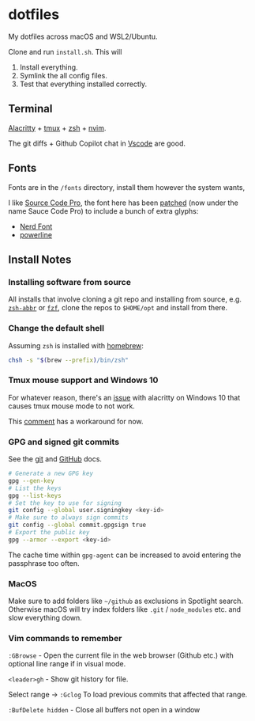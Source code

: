 # dotfiles

My dotfiles across macOS and WSL2/Ubuntu.

Clone and run `install.sh`. This will

1. Install everything.
2. Symlink the all config files.
3. Test that everything installed correctly.

## Terminal

[Alacritty](https://github.com/alacritty/alacritty) +
[tmux](https://github.com/tmux/tmux/wiki) + [zsh](https://www.zsh.org/) +
[nvim](https://neovim.io/).

The git diffs + Github Copilot chat in
[Vscode](https://code.visualstudio.com/docs/setup/setup-overview) are good.

## Fonts

Fonts are in the `/fonts` directory, install them however the system wants,

I like [Source Code Pro](https://github.com/adobe-fonts/source-code-pro),
the font here has been
[patched](https://github.com/ryanoasis/nerd-fonts?tab=readme-ov-file#font-patcher)
(now under the name Sauce Code Pro) to include a bunch of extra glyphs:

- [Nerd Font](https://www.nerdfonts.com/#home)
- [powerline](https://github.com/powerline/fonts)

## Install Notes

### Installing software from source

All installs that involve cloning a git repo and installing from source, e.g.
[`zsh-abbr`](https://github.com/olets/zsh-abbr) or
[`fzf`](https://github.com/junegunn/fzf), clone the repos to `$HOME/opt` and
install from there.

### Change the default shell

Assuming `zsh` is installed with [homebrew](https://brew.sh/):

```bash
chsh -s "$(brew --prefix)/bin/zsh"
```

### Tmux mouse support and Windows 10

For whatever reason, there's an
[issue](https://github.com/alacritty/alacritty/issues/1663) with alacritty on
Windows 10 that causes tmux mouse mode to not work.

This
[comment](https://github.com/alacritty/alacritty/issues/1663#issuecomment-1917418514)
has a workaround for now.

### GPG and signed git commits

See the [git](https://git-scm.com/book/en/v2/Git-Tools-Signing-Your-Work) and [GitHub](https://docs.github.com/en/authentication/managing-commit-signature-verification/generating-a-new-gpg-key) docs.

```bash
# Generate a new GPG key
gpg --gen-key
# List the keys
gpg --list-keys
# Set the key to use for signing
git config --global user.signingkey <key-id>
# Make sure to always sign commits
git config --global commit.gpgsign true
# Export the public key
gpg --armor --export <key-id>
```

The cache time within `gpg-agent` can be increased to avoid entering the passphrase too often.

### MacOS

Make sure to add folders like `~/github` as exclusions in Spotlight search.
Otherwise macOS will try index folders like `.git` / `node_modules` etc. and slow everything down.

### Vim commands to remember

`:GBrowse` - Open the current file in the web browser (Github etc.) with optional line range if in visual mode.

`<leader>gh` - Show git history for file.

Select range -> `:Gclog` To load previous commits that affected that range.

`:BufDelete hidden` - Close all buffers not open in a window
